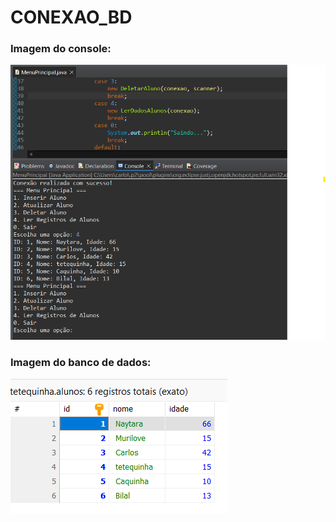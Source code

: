 # CONEXAO_BD

### Imagem do console:

![Console](./Console.png)

### Imagem do banco de dados:

![Console](./BD.png)
